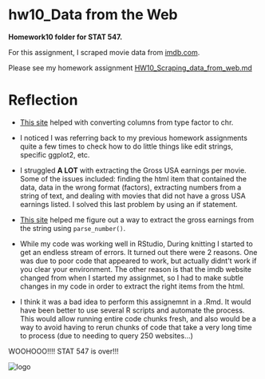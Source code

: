 hw10\_Data from the Web
================
	
**Homework10 folder for STAT 547.**

For this assignment, I scraped movie data from [imdb.com](http://www.imdb.com/?ref_=nv_home).

Please see my homework assignment [HW10_Scraping_data_from_web.md](https://github.com/sepkamal/STAT545-hw-Kamal-Sepehr/blob/master/Hw10/HW10_Scraping_data_from_web.md)
 
# Reflection

- [This site](https://stackoverflow.com/questions/2851015/convert-data-frame-columns-from-factors-to-characters) helped with converting columns from type factor to chr.

- I noticed I was referring back to my previous homework assignments quite a few times to check how to do little things like edit strings, specific ggplot2, etc.

- I struggled **A LOT** with extracting the Gross USA earnings per movie. Some of the issues included: finding the html item that contained the data,  data in the wrong format (factors), extracting numbers from a string of text, and dealing with movies that did not have a gross USA earnings listed. I solved this last problem by using an if statement.

- [This site](https://stackoverflow.com/questions/14543627/extracting-numbers-from-vectors-of-strings) helped me figure out a way to extract the gross earnings from the string using `parse_number()`.

- While my code was working well in RStudio, During knitting I started to get an endless stream of errors. It turned out there were 2 reasons. One was due to poor code that appeared to work, but actually didnt't work if you clear your environment. The other reason is that the imdb website changed from when I started my assignmet, so I had to make subtle changes in my code in order to extract the right items from the html.
 

- I think it was a bad idea to perform this assignemnt in a .Rmd. It would have been better to use several R scripts and automate the process. This would allow running entire code chunks fresh, and also would be a way to avoid having to rerun chunks of code that take a very long time to process (due to needing to query 250 websites...)

WOOHOOO!!!! STAT 547 is over!!!

![logo](https://i.pinimg.com/originals/79/74/6b/79746bf8ed9e5451bfe5b84067e642c4.jpg)